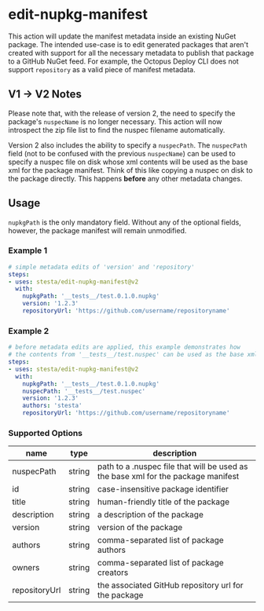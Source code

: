 # edit-nupkg-manifest  

This action will update the manifest metadata inside an existing NuGet package. The intended use-case is to edit generated packages that aren't created with support for all the necessary metadata to publish that package to a GitHub NuGet feed. For example, the Octopus Deploy CLI does not support `repository` as a valid piece of manifest metadata.   

## V1 -> V2 Notes

Please note that, with the release of version 2, the need to specify the package's `nuspecName` is no longer necessary. This action will now introspect the zip file list to find the nuspec filename automatically. 

Version 2 also includes the ability to specify a `nuspecPath`. The `nuspecPath` field (not to be confused with the previous `nuspecName`) can be used to specify a nuspec file on disk whose xml contents will be used as the base xml for the package manifest. Think of this like copying a nuspec on disk to the package directly. This happens **before** any other metadata changes.

## Usage 

`nupkgPath` is the only mandatory field. Without any of the optional fields, however, the package manifest will remain unmodified.

### Example 1   

```yaml
# simple metadata edits of 'version' and 'repository'
steps:
- uses: stesta/edit-nupkg-manifest@v2
  with: 
    nupkgPath: '__tests__/test.0.1.0.nupkg'
    version: '1.2.3'
    repositoryUrl: 'https://github.com/username/repositoryname'
```
### Example 2  

```yaml
# before metadata edits are applied, this example demonstrates how 
# the contents from '__tests__/test.nuspec' can be used as the base xml 
steps:
- uses: stesta/edit-nupkg-manifest@v2
  with: 
    nupkgPath: '__tests__/test.0.1.0.nupkg'
    nuspecPath: '__tests__/test.nuspec'
    version: '1.2.3'
    authors: 'stesta'
    repositoryUrl: 'https://github.com/username/repositoryname'
```

### Supported Options

| name | type | description |  
| - | - | - |
| nuspecPath | string | path to a .nuspec file that will be used as the base xml for the package manifest |  
| id | string | case-insensitive package identifier |
| title | string | human-friendly title of the package |
| description | string | a description of the package |
| version | string | version of the package |   
| authors | string | comma-separated list of package authors |
| owners | string | comma-separated list of package creators |
| repositoryUrl | string | the associated GitHub repository url for the package | 


 